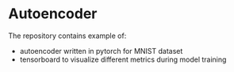 # Autoencoder
The repository contains example of:
- autoencoder written in pytorch for MNIST dataset
- tensorboard to visualize different metrics during model training
